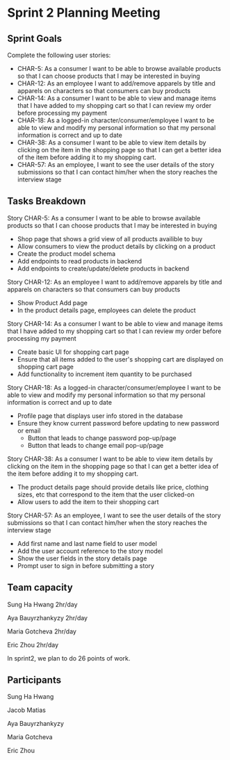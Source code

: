 # Sprint 2 Planning Meeting
## Sprint Goals
Complete the following user stories:
- CHAR-5: As a consumer I want to be able to browse available products so that I can choose products that I may be interested in buying
- CHAR-12: As an employee I want to add/remove apparels by title and apparels on characters so that consumers can buy products
- CHAR-14: As a consumer I want to be able to view and manage items that I have added to my shopping cart so that I can review my order before processing my payment
- CHAR-18: As a logged-in character/consumer/employee I want to be able to view and modify my personal information so that my personal information is correct and up to date
- CHAR-38: As a consumer I want to be able to view item details by clicking on the item in the shopping page so that I can get a better idea of the item before adding it to my shopping cart.
- CHAR-57: As an employee, I want to see the user details of the story submissions so that I can contact him/her when the story reaches the interview stage

## Tasks Breakdown
Story CHAR-5: As a consumer I want to be able to browse available products so that I can choose products that I may be interested in buying
- Shop page that shows a grid view of all products availible to buy
- Allow consumers to view the product details by clicking on a product
- Create the product model schema
- Add endpoints to read products in backend
- Add endpoints to create/update/delete products in backend

Story CHAR-12: As an employee I want to add/remove apparels by title and apparels on characters so that consumers can buy products
- Show Product Add page
- In the product details page, employees can delete the product

Story CHAR-14: As a consumer I want to be able to view and manage items that I have added to my shopping cart so that I can review my order before processing my payment
- Create basic UI for shopping cart page
- Ensure that all items added to the user's shopping cart are displayed on shopping cart page
- Add functionality to increment item quantity to be purchased

Story CHAR-18: As a logged-in character/consumer/employee I want to be able to view and modify my personal information so that my personal information is correct and up to date
- Profile page that displays user info stored in the database
- Ensure they know current password before updating to new password or email
    - Button that leads to change password pop-up/page
    - Button that leads to change email pop-up/page

Story CHAR-38: As a consumer I want to be able to view item details by clicking on the item in the shopping page so that I can get a better idea of the item before adding it to my shopping cart.
- The product details page should provide details like price, clothing sizes, etc that correspond to the item that
  the user clicked-on
- Allow users to add the item to their shopping cart 

Story CHAR-57: As an employee, I want to see the user details of the story submissions so that I can contact him/her when the story reaches the interview stage
- Add first name and last name field to user model
- Add the user account reference to the story model
- Show the user fields in the story details page
- Prompt user to sign in before submitting a story



## Team capacity
Sung Ha Hwang 2hr/day

Aya Bauyrzhankyzy 2hr/day

Maria Gotcheva 2hr/day

Eric Zhou 2hr/day

In sprint2, we plan to do 26 points of work.

## Participants
Sung Ha Hwang

Jacob Matias

Aya Bauyrzhankyzy

Maria Gotcheva

Eric Zhou
